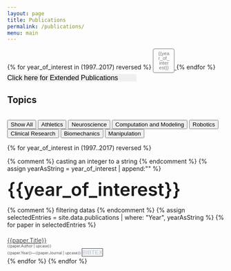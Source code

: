 ```yaml
---
layout: page
title: Publications
permalink: /publications/
menu: main
---
```


<!-- Clipboard copier -->
<script async src="https://cdnjs.cloudflare.com/ajax/libs/clipboard.js/1.7.1/clipboard.min.js"></script>

<script>
function show(className) {
    var myClasses = document.querySelectorAll(className),
        i = 0,
        l = myClasses.length;
    for (i; i < l; i++) {
        myClasses[i].style.display = 'block';
    }
}
function hide(className) {
    var myClasses = document.querySelectorAll(className),
        i = 0,
        l = myClasses.length;

    for (i; i < l; i++) {
        myClasses[i].style.display = 'none';
    }
}
function hideMultiple(classNames) {
    l = classNames.length
    i = 0
    for (i; i < l; i++) {
        console.log(i)
        console.log(classNames[i])
        hide(classNames[i])
    }
}
function showAll() {
  tagNames = [
  '.athletics',
  '.neuroscience',
  '.computation_and_modeling',
  '.robotics',
  '.clinical_research',
  '.biomechanics',
  '.manipulation'
  ]
    l = tagNames.length
    i = 0
    for (i; i < l; i++) {
        show(tagNames[i])
    }
}
function hideAll() {
  tagNames = [
  '.athletics',
  '.neuroscience',
  '.computation_and_modeling',
  '.robotics',
  '.clinical_research',
  '.biomechanics',
  '.manipulation'
  ]
  hideMultiple(tagNames)
}
function showOnly(className){
  hideAll()
  show(className)
}

</script>





<style>
#myBtn {
    display: none; /* Hidden by default */
    position: fixed; /* Fixed/sticky position */
    bottom: 20px; /* Place the button at the bottom of the page */
    right: 30px; /* Place the button 30px from the right */
    z-index: 99; /* Make sure it does not overlap */
    border: none; /* Remove borders */
    outline: none; /* Remove outline */
    background-color: #9b4343; /* Set a background color */
    color: white; /* Text color */
    cursor: pointer; /* Add a mouse pointer on hover */
    padding: 15px; /* Some padding */
    border-radius: 10px; /* Rounded corners */
}

#myBtn:hover {
    background-color: #555; /* Add a dark-grey background on hover */
}
.paper_authors {
  font-size: 0.6em;
  color: #494546;
  text-align: justify;
  text-justify: inter-word;
  float:'left'
}
.paper_author_container {margin-bottom:0px; padding:0px; width: 100%}
.journal_info {font-size: 0.6em; color: #494546}
.publication_card {
  padding-top: 5px;
  text-justify: inter-word;
  padding-bottom: 0px;
  margin-top: 10px;
  margin-bottom:2px
}
.article_title {font-size: 1em; font-weight: bold; font-style: normal; font-weight: 300;    text-align: justify;
    text-justify: inter-word;}
.btn {float:'right'; border: 1px solid #494546; background-color:#f4f5f7; padding-left:0; padding-right:0; color: #b9c1ce}
large_year {
  font-size: 3em;
  font-weight:600;
}
.year_button {
    box-shadow: 0 0 0 1px #767676 inset!important;
    color: #767676!important;
    margin-bottom: 0.75em;
    font-weight: 400;
    border-radius: .28571429rem;
    text-transform: none;
    font-size: 0.7rem;
    user-select: none;
    line-height: 1em;
    -webkit-tap-highlight-color: transparent;
    font-style: normal;
    transition: opacity .1s ease,background-color .1s ease,color .1s ease,box-shadow .1s ease,background .1s ease;
    text-align: center;
    text-decoration: none;
    text-shadow: none!important;
    cursor: pointer;
    display: inline-block;
    min-height: 1em;
    margin-bottom: 0.2rem;
    width:50px;
    padding-top: 0.5em;
    padding-right: 1em;
    padding-bottom: 0.5em;
    padding-left: 1em;
    outline: 0;
    border: none;
    vertical-align: baseline;
    background: transparent none!important;
}
.year_button_container:hover {
    text-decoration:none;
}
</style>


<div class="yearbuttons">
{% for year_of_interest in (1997..2017) reversed %}
  <a class="year_button_container" href="#{{year_of_interest}}">
    <button class="year_button">{{year_of_interest}}</button>
  </a>
  {% endfor %}
</div>

<a>
    <select onchange="javascript:if (this.options[this.selectedIndex].value != '') window.location.href=this.options[this.selectedIndex].value;this.options[0].selected;" style="width:300px;font-size:16px;border:none;-webkit-appearance:none; color: 'blue'" >
        <option value="">Click here for Extended Publications</option>
        <option value="../fulllengthpeerreviewedabstracts/">Full-Length Peer-Reviewed Abstracts</option>
        <option value="../peerreviewedabstracts/">Peer-Reviewed Abstracts</option>
        <option value="../abstracts/">Abstracts</option>
        <option value="../bookchpt/">Book Chapters</option>
        <option value="../invitedsymposia/">Invited Symposia</option>
        <option value="../dissertation_theses/">Dissertations & Theses</option>
    </select>
  </a>




<h2>Topics</h2>
<br>
<button onclick="showAll()">Show All</button>
<button onclick="showOnly('.athletics')">Athletics</button>
<button onclick="showOnly('.neuroscience')">Neuroscience</button>
<button onclick="showOnly('.computation_and_modeling')">Computation and Modeling</button>
<button onclick="showOnly('.robotics')">Robotics</button>
<button onclick="showOnly('.clinical_research')">Clinical Research</button>
<button onclick="showOnly('.biomechanics')">Biomechanics</button>
<button onclick="showOnly('.manipulation')">Manipulation</button>

<button onclick="topFunction()" id="myBtn" title="Go to top">Top</button>

{% for year_of_interest in (1997..2017) reversed %}

  {% comment %} casting an integer to a string {% endcomment %}
  {% assign yearAsString = year_of_interest | append:"" %}
  <div class='year_header_container'>
  <large_year id="{{year_of_interest}}">{{year_of_interest}}</large_year>
  <div>

  {% comment %} filtering datas {% endcomment %}
  {% assign selectedEntries = site.data.publications | where: "Year", yearAsString %}
  {% for paper in selectedEntries %}
             <div class="publication_card {{paper.Tags}}" >
               <a class="article_title" href="../../{{paper.Link}}" title="{{paper.Abstract}}">{{paper.Title}}</a>
             <div class="paper_author_container">
               <div class="paper_authors">{{paper.Author | upcase}}</div>
               <div class="journal_info">{{paper.Year}}—{{paper.Journal | upcase}}
                 <button class="btn" data-clipboard-text="{{paper.BibTex}}">
                   BIBTEX
                 </button>
               </div>
             </div>
             </div>
     {% endfor %}
 {% endfor %}

 <script>
 window.onload = function(){
   var clipboard = new Clipboard('.btn');
   clipboard.on('success', function(e) {
       console.log(e);
       console.log("Copied to Clipboard");
   });
   clipboard.on('error', function(e) {
       console.log(e);
   });
 }
 </script>

 <!-- end Clipboard copier -->
 <!-- scroll to top button -->

 <script>
 // When the user scrolls down 20px from the top of the document, show the button
 window.onscroll = function() {scrollFunction()};

 function scrollFunction() {
     if (document.body.scrollTop > 400 || document.documentElement.scrollTop > 20) {
         document.getElementById("myBtn").style.display = "block";
     } else {
         document.getElementById("myBtn").style.display = "none";
     }
 }

 // When the user clicks on the button, scroll to the top of the document
 function topFunction() {
     document.body.scrollTop = 0; // For Chrome, Safari and Opera
     document.documentElement.scrollTop = 0; // For IE and Firefox
 }
 </script>
 <!-- scroll to top button -->

